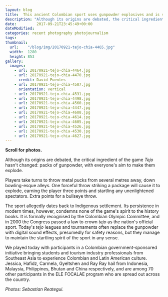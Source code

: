 ```yaml
---
layout: blog
title:  This ancient Colombian sport uses gunpowder explosives and is still played today
description: "Although its origins are debated, the critical ingredient of the game 'Tejo' hasn't changed: packs of gunpowder, with everyone's aim to make them explode."
date:         2017-09-21T23:45:49+00:00
dateModified:
categories: recent photography photojournalism   
tags:         
thumbnail:
  url:    "/blog/img/20170921-tejo-chia-4465.jpg"
  width:  1280
  height: 853
gallery:
  images:
    - url: 20170921-tejo-chia-4464.jpg
    - url: 20170921-tejo-chia-4470.jpg
      credit: David Puentes
    - url: 20170921-tejo-chia-4507.jpg
      orientation: vertical
    - url: 20170921-tejo-chia-4531.jpg
    - url: 20170921-tejo-chia-4498.jpg
    - url: 20170921-tejo-chia-4560.jpg
    - url: 20170921-tejo-chia-4447.jpg
    - url: 20170921-tejo-chia-4608.jpg
    - url: 20170921-tejo-chia-4614.jpg
    - url: 20170921-tejo-chia-4605.jpg
    - url: 20170921-tejo-chia-4526.jpg
    - url: 20170921-tejo-chia-4530.jpg
    - url: 20170921-tejo-chia-4627.jpg
---
```

**Scroll for photos.**

<p class="headline">Although its origins are debated, the critical ingredient of the game <i>Tejo</i> hasn't changed: packs of gunpowder, with everyone's aim to make them explode.</p>

Players take turns to throw metal pucks from several metres away, down bowling-esque alleys. One forceful throw striking a package will cause it to explode, earning the player three points and startling any unenlightened spectators. Extra points for a bullseye throw.

The sport allegedly dates back to Indigenous settlement. Its persistence in modern times, however, condemns none of the game's spirit to the history books. It is formally recognised by the Colombian Olympic Committee, and in 2000 the Congress passed a law to crown *tejo* as the nation's official sport. Today's *tejo* leagues and tournaments often replace the gunpowder with digital sound effects, presumedly for safety reasons, but they manage to maintain the startling spirit of the sport in any sense.

We played today with participants in a Colombian government-sponsored initiative bringing students and tourism industry professionals from Southeast Asia to experience Colombian and Latin American culture. Jessica, Hafidz, Carmela, Gyeltshen and Ray Ray hail from Indonesia, Malaysia, Philippines, Bhutan and China respectively, and are among 70 other participants in the ELE FOCALAE program who are spread out across the country.

*Photos: Sebastian Reategui.*
